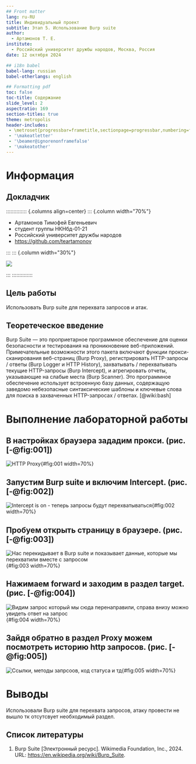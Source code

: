 ```yaml
---
## Front matter
lang: ru-RU
title: Индивидуальный проект
subtitle: Этап 5. Использование Burp suite
author:
  - Артамонов Т. Е.
institute:
  - Российский университет дружбы народов, Москва, Россия
date: 12 октября 2024

## i18n babel
babel-lang: russian
babel-otherlangs: english

## Formatting pdf
toc: false
toc-title: Содержание
slide_level: 2
aspectratio: 169
section-titles: true
theme: metropolis
header-includes:
 - \metroset{progressbar=frametitle,sectionpage=progressbar,numbering=fraction}
 - '\makeatletter'
 - '\beamer@ignorenonframefalse'
 - '\makeatother'
---
```


# Информация

## Докладчик

:::::::::::::: {.columns align=center}
::: {.column width="70%"}

  * Артамонов Тимофей Евгеньевич
  * студент группы НКНбд-01-21
  * Российский университет дружбы народов
  * <https://github.com/teartamonov>

:::
::: {.column width="30%"}

![](image/ava.jpg)

:::
::::::::::::::


## Цель работы

Использовать Burp suite для перехвата запросов и атак.

## Теоретеческое введение

Burp Suite — это проприетарное программное обеспечение для оценки безопасности и тестирования на проникновение веб-приложений.
Примечательные возможности этого пакета включают функции прокси-сканирования веб-страниц (Burp Proxy), регистрировать HTTP-запросы / ответы (Burp Logger и HTTP History), 
захватывать / перехватывать текущие HTTP-запросы (Burp Intercept), и агрегировать отчеты, указывающие на слабые места (Burp Scanner). 
Это программное обеспечение использует встроенную базу данных, содержащую заведомо небезопасные синтаксические шаблоны и ключевые слова для поиска в захваченных HTTP-запросах / ответах. [@wiki:bash]

# Выполнение лабораторной работы

## В настройках браузера зададим прокси. (рис. [-@fig:001])

![HTTP Proxy](image/1.PNG){#fig:001 width=70%}

## Запустим Burp suite и включим Intercept. (рис. [-@fig:002])

![Intercept is on - теперь запросы будут перехватываться](image/2.PNG){#fig:002 width=70%}

## Пробуем открыть страницу в браузере. (рис. [-@fig:003])

![Нас перекидывает в Burp suite и показывает данные, которые мы перехватили вместе с запросом](image/3.PNG){#fig:003 width=70%}

## Нажимаем forward и заходим в раздел target. (рис. [-@fig:004])

![Видим запрос который мы сюда перенаправили, справа внизу можно увидеть ответ на запрос](image/4.PNG){#fig:004 width=70%}

## Зайдя обратно в раздел Proxy можем посмотреть историю http запросов. (рис. [-@fig:005])

![Ссылки, методы запрсоов, код статуса и тд](image/5.PNG){#fig:005 width=70%}

# Выводы

Использовали Burp suite для перехвата запросов, атаку провести не вышло тк отсутсвует необходимый раздел.

## Список литературы

1. Burp Suite [Электронный ресурс].  Wikimedia Foundation, Inc., 2024. URL: https://en.wikipedia.org/wiki/Burp_Suite.
